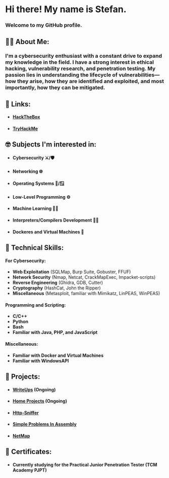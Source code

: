 # Hi there! My name is Stefan.
### Welcome to my GitHub profile.

## 🧑‍💻 About Me:
### I'm a cybersecurity enthusiast with a constant drive to expand my knowledge in the field. I have a strong interest in **ethical hacking**, **vulnerability research**, and **penetration testing**. My passion lies in understanding the lifecycle of vulnerabilities—how they arise, how they are identified and exploited, and most importantly, how they can be mitigated.
## 🔗 Links:
-  #### [HackTheBox](https://app.hackthebox.com/profile/1893408)
-  #### [TryHackMe](https://tryhackme.com/r/p/stefancristea27)

## 🤓 Subjects I'm interested in:
-  #### Cybersecurity ⚔️/🛡️
-  #### Networking 🌐
-  #### Operating Systems 🐧/🪟
-  #### Low-Level Programming ⚙️
-  #### Machine Learning 🤖🧠
-  #### Interpreters/Compilers Development 🧑‍💻
-  #### Dockeres and Virtual Machines 🐳

## 🔧 Technical Skills:
#### For Cybersecurity:
- **Web Exploitation** (SQLMap, Burp Suite, Gobuster, FFUF)
- **Network Security** (Nmap, Netcat, CrackMapExec, Impacket-scripts)
- **Reverse Engineering** (Ghidra, GDB, Cutter)
- **Cryptography** (HashCat, John the Ripper)
- **Miscellaneous** (Metasploit, familiar with Mimikatz, LinPEAS, WinPEAS)

#### Programming and Scripting:
- **C/C++**
- **Python**
- **Bash**
- **Familiar with Java, PHP, and JavaScript**

#### Miscellaneous:
- **Familiar with Docker and Virtual Machines**
- **Familiar with WindowsAPI**

## 📂 Projects:
-  #### [WriteUps](https://github.com/AyakaiKami/WriteUps) (**Ongoing**)
-  #### [Home Projects](https://github.com/AyakaiKami/HomeProjects) (**Ongoing**)
-  #### [Http-Sniffer](https://github.com/AyakaiKami/Keep-Your-Eyes-Peeled-HTTP-Sniffer-)
-  #### [Simple Problems In Assembly](https://github.com/AyakaiKami/Simple-Problems-In-Assembly)
-  #### [NetMap](https://github.com/AyakaiKami/NetMap)

## 📜 Certificates:
-  #### Currently studying for the Practical Junior Penetration Tester (TCM Academy PJPT)
